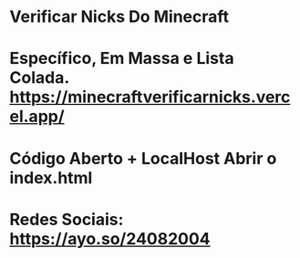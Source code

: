 # Verificar Nicks Do Minecraft
# Específico, Em Massa e Lista Colada. https://minecraftverificarnicks.vercel.app/
# Código Aberto + LocalHost Abrir o index.html
# Redes Sociais: https://ayo.so/24082004
